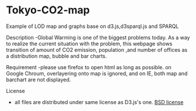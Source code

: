 # Tokyo-CO2-map
Example of LOD map and graphs base on d3.js,d3sparql.js and SPARQL

Description
-Global Warming is one of the biggest problems today. As a way to realize the current situation with the problem, this webpage shows transition of amount of CO2 emission, population ,and number of offices as a distribution map, bubble and bar charts.

Requirement
-please use firefox to open html as long as possible. on Google Chroum, overlayering onto map is ignored, and on IE, both map and barchart are not displayed.

License
- all files are distributed under same license as D3.js's one. [BSD license](https://opensource.org/licenses/BSD-3-Clause)

